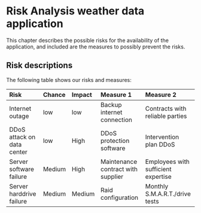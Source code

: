 # Risk Analysis weather data application

This chapter describes the possible risks for the availability of the application, and included are the measures to possibly prevent the risks.

## Risk descriptions

The following table shows our risks and measures:

| Risk                       | Chance | Impact | Measure 1                          | Measure 2                           |
| :---                       | :---   | :---   | :---                               | :---                                |
| Internet outage            | low    | low    | Backup internet connection         | Contracts with reliable parties     |
| DDoS attack on data center | low    | High   | DDoS protection software           | Intervention plan DDoS              |
| Server software failure    | Medium | High   | Maintenance contract with supplier | Employees with sufficient expertise |
| Server harddrive failure   | Medium | Medium | Raid configuration                 | Monthly S.M.A.R.T./drive tests      |

